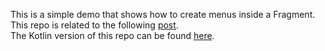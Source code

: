 This is a simple demo that shows how to create menus inside a Fragment.  
This repo is related to the following [post](http://mobiledevhub.com/2017/12/13/android-fundamentals-menus-in-fragments/).  
The Kotlin version of this repo can be found [here](https://github.com/MChehab94/Menu-Fragments-Overview-Kotlin).  
